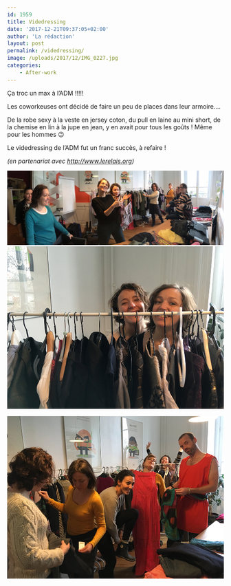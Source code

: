 ```yaml
---
id: 1959
title: Videdressing
date: '2017-12-21T09:37:05+02:00'
author: 'La rédaction'
layout: post
permalink: /videdressing/
image: /uploads/2017/12/IMG_0227.jpg
categories:
    - After-work
---
```


Ça troc un max à l’ADM !!!!!

Les coworkeuses ont décidé de faire un peu de places dans leur armoire….

De la robe sexy à la veste en jersey coton, du pull en laine au mini short, de la chemise en lin à la jupe en jean, y en avait pour tous les goûts ! Même pour les hommes 😉

Le videdressing de l’ADM fut un franc succès, à refaire !

*(en partenariat avec <http://www.lerelais.org>)*

![IMG_0224](/uploads/2017/12/IMG_0224.jpg)![IMG_0227](/uploads/2017/12/IMG_0227-1.jpg)

![IMG_0235](/uploads/2017/12/IMG_0235.jpg)